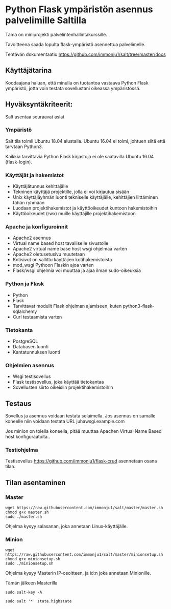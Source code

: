 # Python Flask ympäristön asennus palvelimille Saltilla

Tämä on miniprojekti palvelintenhallintakurssille.

Tavoitteena saada lopulta flask-ympäristö asennettua palvelimelle.

Tehtävän dokumentaatio https://github.com/immonju1/salt/tree/master/docs

## Käyttäjätarina

Koodaajana haluan, että minulla on tuotantoa vastaava Python Flask ympäristö, jotta voin testata sovellustani oikeassa ympäristössä.

## Hyväksyntäkriteerit:

Salt asentaa seuraavat asiat

### Ympäristö

Salt tila toimii Ubuntu 18.04 alustalla. Ubuntu 16.04 ei toimi, johtuen siitä että tarvtaan Python3. 

Kaikkia tarvittavia Python Flask kirjastoja ei ole saatavilla Ubuntu 16.04 (flask-login).

### Käyttäjät ja hakemistot

- Käyttäjätunnus kehittäjälle
- Tekninen käyttäjä projektille, jolla ei voi kirjautua sisään
- Unix käyttäjäyhmän luonti tekniselle käyttäjälle, kehittäjien liittäminen tähän ryhmään
- Luodaan projektihakemistot ja käyttöoikeudet kuntoon hakemistoihin
- Käyttöoikeudet (rwx) muille käyttäjille projektihakemistoon

### Apache ja konfiguroinnit

- Apache2 asennus
- Virtual name based host tavalliselle sivustolle
- Apache2 virtual name base host wsgi ohjelmaa varten
- Apache2 oletusetusivu muutetaan
- Kotisivut on sallittu käyttäjien kotihakemistoista
- mod_wsgi Pythoon Flaskin ajoa varten
- Flask/wsgi ohjelmia voi muuttaa ja ajaa ilman sudo-oikeuksia

### Python ja Flask

- Python
- Flask
- Tarvittavat modulit Flask ohjelman ajamiseen, kuten python3-flask-sqlalchemy
- Curl testaamista varten

### Tietokanta
  
- PostgreSQL
- Databasen luonti
- Kantatunnuksen luonti

### Ohjelmien asennus
- Wsgi testisovellus
- Flask testisovellus, joka käyttää tietokantaa
- Sovellusten siirto oikeisiin projektihakemistoihin

## Testaus

Sovellus ja asennus voidaan testata selaimella. Jos asennus on samalle koneelle niin voidaan testata URL juhawsgi.example.com

Jos minion on toiella koneella, pitää muuttaa Apachen Virtual Name Based host konfiguraatoita..

### Testiohjelma

Testisovellus https://github.com/immonju1/flask-crud asennetaan osana tilaa.

## Tilan asentaminen

### Master

```
wget https://raw.githubusercontent.com/immonju1/salt/master/master.sh
chmod g+x master.sh
sudo ./master.sh
```

Ohjelma kysyy salasanan, joka annetaan Linux-käyttäjälle.

### Minion
```
wget https://raw.githubusercontent.com/immonju1/salt/master/minionsetup.sh
chmod g+x minionsetup.sh
sudo ./minionsetup.sh
```
Ohjelma kysyy Masterin IP-osoitteen, ja id:n joka annetaan Minionille.

Tämän jälkeen Masterilla

```
sudo salt-key -A
```
```
sudo salt '*' state.highstate
```


